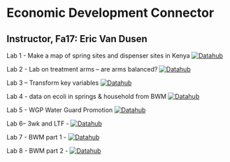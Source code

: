 # Economic Development Connector

## Instructor, Fa17: Eric Van Dusen

Lab 1 - Make a map of spring sites and dispenser sites in Kenya [![Datahub](https://img.shields.io/badge/Launch-UCB%20Datahub-blue.svg)](http://datahub.berkeley.edu/user-redirect/interact?account=ds-connectors&repo=LS-88-BTC&branch=master&path=fa17/lab1)

Lab 2 - Lab on treatment arms – are arms balanced? [![Datahub](https://img.shields.io/badge/Launch-UCB%20Datahub-blue.svg)](http://datahub.berkeley.edu/user-redirect/interact?account=ds-connectors&repo=LS-88-BTC&branch=master&path=fa17/lab2)

Lab 3 – Transform key variables [![Datahub](https://img.shields.io/badge/Launch-UCB%20Datahub-blue.svg)](http://datahub.berkeley.edu/user-redirect/interact?account=ds-connectors&repo=LS-88-BTC&branch=master&path=fa17/lab3)

Lab 4 - data on ecoli in springs & household from BWM [![Datahub](https://img.shields.io/badge/Launch-UCB%20Datahub-blue.svg)](http://datahub.berkeley.edu/user-redirect/interact?account=ds-connectors&repo=LS-88-BTC&branch=master&path=fa17/lab4)

Lab 5 - WGP Water Guard Promotion [![Datahub](https://img.shields.io/badge/Launch-UCB%20Datahub-blue.svg)](http://datahub.berkeley.edu/user-redirect/interact?account=ds-connectors&repo=LS-88-BTC&branch=master&path=fa17/lab5)

Lab 6– 3wk and LTF - [![Datahub](https://img.shields.io/badge/Launch-UCB%20Datahub-blue.svg)](http://datahub.berkeley.edu/user-redirect/interact?account=ds-connectors&repo=LS-88-BTC&branch=master&path=fa17/lab6)

Lab 7 - BWM part 1  -  [![Datahub](https://img.shields.io/badge/Launch-UCB%20Datahub-blue.svg)](http://datahub.berkeley.edu/user-redirect/interact?account=ds-connectors&repo=LS-88-BTC&branch=master&path=fa17/lab7)

Lab 8 - BWM part 2  -  [![Datahub](https://img.shields.io/badge/Launch-UCB%20Datahub-blue.svg)](http://datahub.berkeley.edu/user-redirect/interact?account=ds-connectors&repo=LS-88-BTC&branch=master&path=fa17/lab8)


